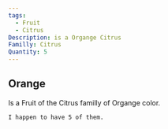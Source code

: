 ```yaml
---
tags:
  - Fruit
  - Citrus
Description: is a Organge Citrus
Familly: Citrus
Quantity: 5
---
```

## Orange
Is a Fruit of the Citrus familly of Organge color.
```
I happen to have 5 of them.
```

